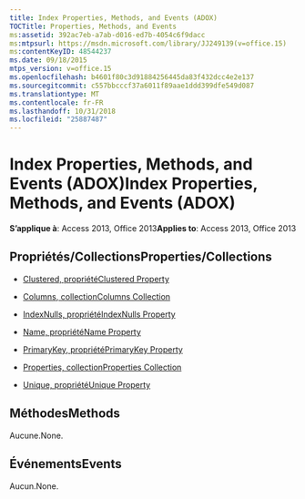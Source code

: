 ```yaml
---
title: Index Properties, Methods, and Events (ADOX)
TOCTitle: Properties, Methods, and Events
ms:assetid: 392ac7eb-a7ab-d016-ed7b-4054c6f9dacc
ms:mtpsurl: https://msdn.microsoft.com/library/JJ249139(v=office.15)
ms:contentKeyID: 48544237
ms.date: 09/18/2015
mtps_version: v=office.15
ms.openlocfilehash: b4601f80c3d91884256445da83f432dcc4e2e137
ms.sourcegitcommit: c557bbcccf37a6011f89aae1ddd399dfe549d087
ms.translationtype: MT
ms.contentlocale: fr-FR
ms.lasthandoff: 10/31/2018
ms.locfileid: "25887487"
---
```

# <a name="index-properties-methods-and-events-adox"></a><span data-ttu-id="0f98e-102">Index Properties, Methods, and Events (ADOX)</span><span class="sxs-lookup"><span data-stu-id="0f98e-102">Index Properties, Methods, and Events (ADOX)</span></span>


<span data-ttu-id="0f98e-103">**S’applique à**: Access 2013, Office 2013</span><span class="sxs-lookup"><span data-stu-id="0f98e-103">**Applies to**: Access 2013, Office 2013</span></span>

## <a name="propertiescollections"></a><span data-ttu-id="0f98e-104">Propriétés/Collections</span><span class="sxs-lookup"><span data-stu-id="0f98e-104">Properties/Collections</span></span>

- [<span data-ttu-id="0f98e-105">Clustered, propriété</span><span class="sxs-lookup"><span data-stu-id="0f98e-105">Clustered Property</span></span>](clustered-property-adox.md)

- [<span data-ttu-id="0f98e-106">Columns, collection</span><span class="sxs-lookup"><span data-stu-id="0f98e-106">Columns Collection</span></span>](columns-collection-adox.md)

- [<span data-ttu-id="0f98e-107">IndexNulls, propriété</span><span class="sxs-lookup"><span data-stu-id="0f98e-107">IndexNulls Property</span></span>](indexnulls-property-adox.md)

- [<span data-ttu-id="0f98e-108">Name, propriété</span><span class="sxs-lookup"><span data-stu-id="0f98e-108">Name Property</span></span>](name-property-adox.md)

- [<span data-ttu-id="0f98e-109">PrimaryKey, propriété</span><span class="sxs-lookup"><span data-stu-id="0f98e-109">PrimaryKey Property</span></span>](primarykey-property-adox.md)

- [<span data-ttu-id="0f98e-110">Properties, collection</span><span class="sxs-lookup"><span data-stu-id="0f98e-110">Properties Collection</span></span>](properties-collection-ado.md)

- [<span data-ttu-id="0f98e-111">Unique, propriété</span><span class="sxs-lookup"><span data-stu-id="0f98e-111">Unique Property</span></span>](unique-property-adox.md)

## <a name="methods"></a><span data-ttu-id="0f98e-112">Méthodes</span><span class="sxs-lookup"><span data-stu-id="0f98e-112">Methods</span></span>

<span data-ttu-id="0f98e-113">Aucune.</span><span class="sxs-lookup"><span data-stu-id="0f98e-113">None.</span></span>

## <a name="events"></a><span data-ttu-id="0f98e-114">Événements</span><span class="sxs-lookup"><span data-stu-id="0f98e-114">Events</span></span>

<span data-ttu-id="0f98e-115">Aucun.</span><span class="sxs-lookup"><span data-stu-id="0f98e-115">None.</span></span>


